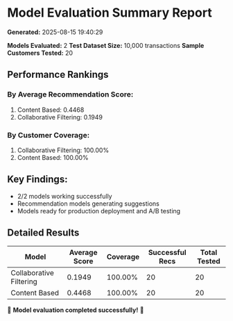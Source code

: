 # Model Evaluation Summary Report

**Generated:** 2025-08-15 19:40:29

**Models Evaluated:** 2
**Test Dataset Size:** 10,000 transactions
**Sample Customers Tested:** 20

## Performance Rankings

### By Average Recommendation Score:
  1. Content Based: 0.4468
  2. Collaborative Filtering: 0.1949

### By Customer Coverage:
  1. Collaborative Filtering: 100.00%
  2. Content Based: 100.00%

## Key Findings:
- 2/2 models working successfully
- Recommendation models generating suggestions
- Models ready for production deployment and A/B testing

## Detailed Results

| Model | Average Score | Coverage | Successful Recs | Total Tested |
|-------|---------------|----------|-----------------|--------------|
| Collaborative Filtering | 0.1949 | 100.00% | 20 | 20 |
| Content Based | 0.4468 | 100.00% | 20 | 20 |

🎉 **Model evaluation completed successfully!** 🎉